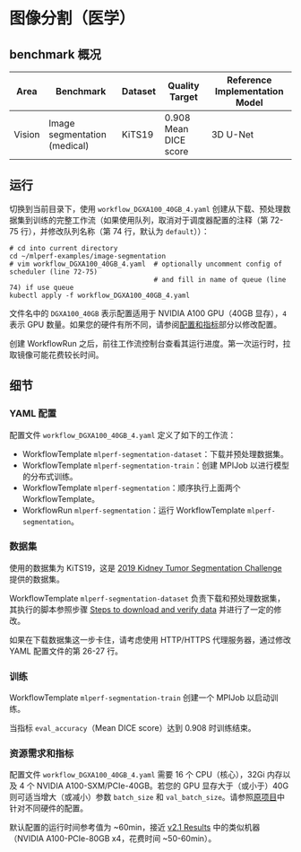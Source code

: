 # 图像分割（医学）

## benchmark 概况

| Area   | Benchmark                    | Dataset | Quality Target        | Reference Implementation Model |
| ------ | ---------------------------- | ------- | --------------------- | ------------------------------ |
| Vision | Image segmentation (medical) | KiTS19  | 0.908 Mean DICE score | 3D U-Net                       |

## 运行

切换到当前目录下，使用 `workflow_DGXA100_40GB_4.yaml` 创建从下载、预处理数据集到训练的完整工作流（如果使用队列，取消对于调度器配置的注释（第 72-75 行），并修改队列名称（第 74 行，默认为 `default`））：

```shell
# cd into current directory
cd ~/mlperf-examples/image-segmentation
# vim workflow_DGXA100_40GB_4.yaml  # optionally uncomment config of scheduler (line 72-75)
                                    # and fill in name of queue (line 74) if use queue
kubectl apply -f workflow_DGXA100_40GB_4.yaml
```

文件名中的 `DGXA100_40GB` 表示配置适用于 NVIDIA A100 GPU（40GB 显存），`4` 表示 GPU 数量。如果您的硬件有所不同，请参阅[配置和指标](#配置和指标)部分以修改配置。

创建 WorkflowRun 之后，前往工作流控制台查看其运行进度。第一次运行时，拉取镜像可能花费较长时间。

## 细节

### YAML 配置

配置文件 `workflow_DGXA100_40GB_4.yaml` 定义了如下的工作流：

* WorkflowTemplate `mlperf-segmentation-dataset`：下载并预处理数据集。
* WorkflowTemplate `mlperf-segmentation-train`：创建 MPIJob 以进行模型的分布式训练。
* WorkflowTemplate `mlperf-segmentation`：顺序执行上面两个 WorkflowTemplate。
* WorkflowRun `mlperf-segmentation`：运行 WorkflowTemplate `mlperf-segmentation`。

### 数据集

使用的数据集为 KiTS19，这是 [2019 Kidney Tumor Segmentation Challenge](https://kits19.grand-challenge.org/) 提供的数据集。

WorkflowTemplate `mlperf-segmentation-dataset` 负责下载和预处理数据集，其执行的脚本参照步骤 [Steps to download and verify data](https://github.com/mlcommons/training_results_v2.1/tree/main/NVIDIA/benchmarks/unet3d/implementations/mxnet-22.04#steps-to-download-and-verify-data) 并进行了一定的修改。

如果在下载数据集这一步卡住，请考虑使用 HTTP/HTTPS 代理服务器，通过修改 YAML 配置文件的第 26-27 行。

### 训练

WorkflowTemplate `mlperf-segmentation-train` 创建一个 MPIJob 以启动训练。

当指标 `eval_accuracy`（Mean DICE score）达到 0.908 时训练结束。

### 资源需求和指标

配置文件 `workflow_DGXA100_40GB_4.yaml` 需要 16 个 CPU（核心），32Gi 内存以及 4 个 NVIDIA A100-SXM/PCIe-40GB。若您的 GPU 显存大于（或小于）40G 则可适当增大（或减小）参数 `batch_size` 和 `val_batch_size`。请参照[原项目](https://github.com/mlcommons/training_results_v2.1/tree/main/NVIDIA/benchmarks/unet3d/implementations/mxnet-22.04)中针对不同硬件的配置。

默认配置的运行时间参考值为 ~60min，接近 [v2.1 Results](https://mlcommons.org/en/training-normal-21/) 中的类似机器（NVIDIA A100-PCIe-80GB x4，花费时间 ~50-60min）。
